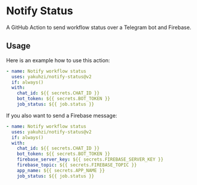 # Notify Status

A GitHub Action to send workflow status over a Telegram bot and Firebase.

Usage
-------
Here is an example how to use this action:

```yaml  
- name: Notify workflow status
  uses: yakuhzi/notify-status@v2
  if: always()
  with:
    chat_id: ${{ secrets.CHAT_ID }}
    bot_token: ${{ secrets.BOT_TOKEN }}
    job_status: ${{ job.status }}
```

If you also want to send a Firebase message:
```yaml  
- name: Notify workflow status
  uses: yakuhzi/notify-status@v2
  if: always()
  with:
    chat_id: ${{ secrets.CHAT_ID }}
    bot_token: ${{ secrets.BOT_TOKEN }}
    firebase_server_key: ${{ secrets.FIREBASE_SERVER_KEY }}
    firebase_topic: ${{ secrets.FIREBASE_TOPIC }}
    app_name: ${{ secrets.APP_NAME }}
    job_status: ${{ job.status }}
```
